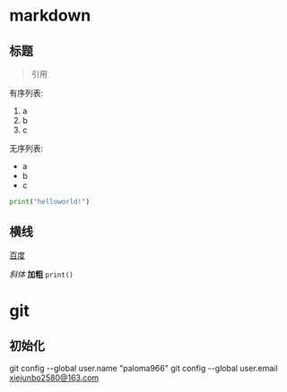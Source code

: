 # markdown

## 标题

> 引用

有序列表:
1. a
2. b
3. c

无序列表:
- a
- b
- c

```python
print("helloworld!")
```

横线
---

[百度](http://www.baidu.com)

*斜体* **加粗** `print()`

# git

## 初始化

git config --global user.name "paloma966"
git config --global user.email xiejunbo2580@163.com